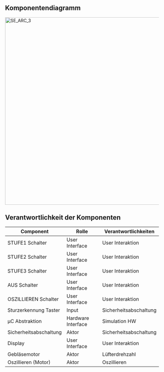 ## Komponentendiagramm

<img width="1032" height="612" alt="SE_ARC_3" src="https://github.com/user-attachments/assets/5bb7f99c-d581-43ee-923c-9a3eaf32c3f9" />




## Verantwortlichkeit der Komponenten
| Component  | Rolle | Verantwortlichkeiten |
| ------------- | ------------- | -----------|
| STUFE1 Schalter | User Interface| User Interaktion |
| STUFE2 Schalter  |User Interface | User Interaktion|
| STUFE3 Schalter  | User Interface |  User Interaktion|
| AUS Schalter  | User Interface| User Interaktion |
| OSZILLIEREN Schalter  | User Interface | User Interaktion|
| Sturzerkennung Taster  |  Input | Sicherheitsabschaltung |
| µC Abstraktion  | Hardware Interface | Simulation HW|
| Sicherheitsabschaltung  | Aktor  | Sicherheitsabschaltung |
| Display  | User Interface  | User Interaktion|
| Gebläsemotor  | Aktor | Lüfterdrehzahl |
| Oszillieren (Motor)  | Aktor | Oszillieren |

